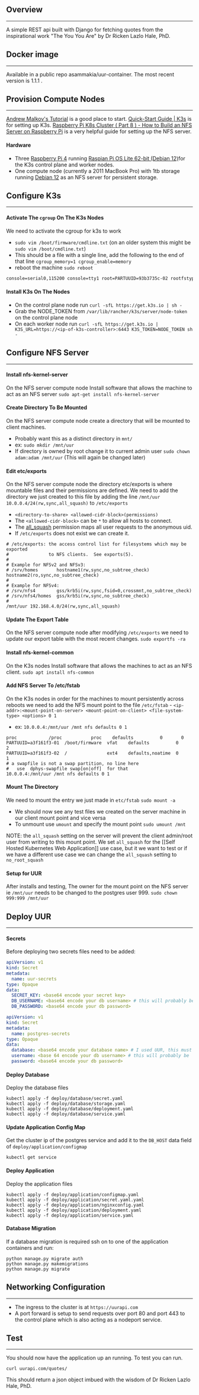 ## Overview
---
A simple REST api built with Django for fetching quotes from the inspirational work "The You You Are" by Dr Ricken Lazlo Hale, PhD.
## Docker image
---

Available in a public repo asammakia/uur-container. The most recent version is 1.1.1 .

## Provision Compute Nodes
---
[Andrew Malkov's Tutorial](https://www.youtube.com/watch?app=desktop&v=rOXkutK8ANc&ab_channel=AndrewMalkov) is a good place to start.
[Quick-Start Guide | K3s](https://docs.k3s.io/quick-start) is for setting up K3s.
[Raspberry Pi K8s Cluster ( Part 8 ) - How to Build an NFS Server on Raspberry Pi](https://www.youtube.com/watch?v=L97Z5In3KXQ&list=PLZlXrZGK4hBhh_9Z543lG6TEQp-c_E9pv&index=11&ab_channel=The_Sudo) is a very helpful guide for setting up the NFS server.
#### Hardware
- Three [Raspberry Pi 4](https://www.raspberrypi.com/products/raspberry-pi-4-model-b/specifications/) running [Raspian Pi OS Lite 62-bit (Debian 12)](https://www.raspberrypi.com/software/operating-systems/)for the K3s control plane and worker nodes.
- One compute node (currently a 2011 MacBook Pro) with 1tb storage running [Debian 12](https://www.debian.org/releases/bookworm/) as an NFS server for persistent storage.
## Configure K3s
---
#### Activate The `cgroup` On The K3s Nodes
We need to activate the cgroup for k3s to work
- `sudo vim /boot/firmware/cmdline.txt` (on an older system this might be `sudo vim /boot/cmdline.txt`)
- This should be a file with a single line, add the following to the end of that line `cgroup_memory=1 cgroup_enable=memory`
- reboot the machine `sudo reboot`

```/boot/firmware/cmdline.txt
console=serial0,115200 console=tty1 root=PARTUUID=93b3735c-02 rootfstype=ext4 fsck.repair=yes rootwait cgroup_memory=1 cgroup_enable=memory
```
#### Install K3s On The Nodes
- On the control plane node run `curl -sfL https://get.k3s.io | sh -` 
- Grab the NODE_TOKEN from `/var/lib/rancher/k3s/server/node-token` on the control plane node
- On each worker node run `curl -sfL https://get.k3s.io | K3S_URL=https://<ip-of-k3s-controller>:6443 K3S_TOKEN=NODE_TOKEN sh -`
## Configure NFS Server
---
#### Install nfs-kernel-server
On the NFS server compute node Install software that allows the machine to act as an NFS server
`sudo apt-get install nfs-kernel-server`
#### Create Directory To Be Mounted 
On the NFS server compute node create a directory that will be mounted to client machines.
- Probably want this as a distinct directory in `mnt/`
- ex: `sudo mkdir /mnt/uur`
- If directory is owned by root change it to current admin user `sudo chown adam:adam /mnt/uur` (This will again be changed later)
#### Edit etc/exports
On the NFS server compute node the directory etc/exports is where mountable files and their permissions are defined. We need to add the directory we just created to this file by adding the line `/mnt/uur 10.0.0.4/24(rw,sync,all_squash)` to `/etc/exports`
- `<directory-to-share> <allowed-cidr-block>(permissions)`
- The `<allowed-cidr-block>` can be `*` to allow all hosts to connect.
- The [all_squash](https://linux.die.net/man/5/exports) permission maps all user requests to the anonymous uid.
- If `/etc/exports` does not exist we can create it.
```/etc/exports
# /etc/exports: the access control list for filesystems which may be exported
#               to NFS clients.  See exports(5).
#
# Example for NFSv2 and NFSv3:
# /srv/homes       hostname1(rw,sync,no_subtree_check) hostname2(ro,sync,no_subtree_check)
#
# Example for NFSv4:
# /srv/nfs4        gss/krb5i(rw,sync,fsid=0,crossmnt,no_subtree_check)
# /srv/nfs4/homes  gss/krb5i(rw,sync,no_subtree_check)
#
/mnt/uur 192.168.4.0/24(rw,sync,all_squash)
```
#### Update The Export Table
On the NFS server compute node after modifying `/etc/exports` we need to update our export table with the most recent changes.
`sudo exportfs -ra`
#### Install nfs-kernel-common
On the K3s nodes Install software that allows the machines to act as an NFS client.
`sudo apt install nfs-common`
#### Add NFS Server To /etc/fstab
On the K3s nodes in order for the machines to mount persistently across reboots we need to add the NFS mount point to the file `/etc/fstab`
	- `<ip-addr>:<mount-point-on-server> <mount-point-on-client> <file-system-type> <options> 0 1`
- ex: `10.0.0.4:/mnt/uur /mnt nfs defaults 0 1`
```/etc/fstab
proc            /proc           proc    defaults          0       0
PARTUUID=a3f161f3-01  /boot/firmware  vfat    defaults          0       2
PARTUUID=a3f161f3-02  /               ext4    defaults,noatime  0       1
# a swapfile is not a swap partition, no line here
#   use  dphys-swapfile swap[on|off]  for that
10.0.0.4:/mnt/uur /mnt nfs defaults 0 1
```
#### Mount The Directory
We need to mount the entry we just made in `etc/fstab`
`sudo mount -a`
- We should now see any test files we created on the server machine in our client mount point and vice versa
- To unmount use `umount` and specify the mount point `sudo umount /mnt`

NOTE: the `all_squash` setting on the server will prevent the client admin/root user from writing to this mount point. We set `all_squash` for the [[Self Hosted Kubernetes Web Application]] use case, but it we want to test or if we have a different use case we can change the `all_squash` setting to `no_root_squash`
#### Setup for UUR
After installs and testing, The owner for the mount point on the NFS server ie `/mnt/uur` needs to be changed to the postgres user 999. `sudo chown 999:999 /mnt/uur`
## Deploy UUR
---
#### Secrets
Before deploying two secrets files need to be added:
```deploy/application/secrets.yaml
apiVersion: v1
kind: Secret
metadata:
  name: uur-secrets
type: Opaque
data:
  SECRET_KEY: <base64 encode your secret key>
  DB_USERNAME: <base64 encode your db username> # this will probably be 'postgres'
  DB_PASSWORD: <base64 encode your db password>
```

```deploy/database/secrets.yaml
apiVersion: v1
kind: Secret
metadata:
  name: postgres-secrets
type: Opaque
data:
  database: <base64 encode your database name> # I used UUR, this must match the name used in deploy/application/configmap.yaml
  username: <base 64 encode your db username> # this will probably be 'postgres'
  password: <base64 encode your db password>
```
#### Deploy Database
Deploy the database files
```
kubectl apply -f deploy/database/secret.yaml
kubectl apply -f deploy/database/storage.yaml
kubectl apply -f deploy/database/deployment.yaml
kubectl apply -f deploy/database/service.yaml
```
#### Update Application Config Map
Get the cluster ip of the postgres service and add it to the `DB_HOST` data field of `deploy/application/configmap`
```
kubectl get service
```
#### Deploy Application
Deploy the application files
```
kubectl apply -f deploy/application/configmap.yaml
kubectl apply -f deploy/application/secret.yaml.yaml
kubectl apply -f deploy/application/nginxconfig.yaml
kubectl apply -f deploy/application/deployment.yaml
kubectl apply -f deploy/application/service.yaml
```
#### Database Migration
If a database migration is required ssh on to one of the application containers and run:
```
python manage.py migrate auth
python manage.py makemigrations
python manage.py migrate
```
## Networking Configuration
---
- The ingress to the cluster is at `https://uurapi.com`
- A port forward is setup to send requests over port 80 and port 443 to the control plane which is also acting as a nodeport service.
## Test
---
You should now have the application up an running. To test you can run.
```
curl uurapi.com/quotes/
```
This should return a json object imbued with the wisdom of Dr Ricken Lazlo Hale, PhD.